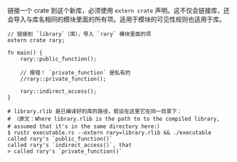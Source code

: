 链接一个 crate 到这个新库，必须使用 `extern crate` 声明。这不仅会链接库，还会导入与库名相同的模块里面的所有项。适用于模块的可见性规则也适用于库。

```rust,editable
// 链接到 `library`（库），导入 `rary` 模块里面的项
extern crate rary;

fn main() {
    rary::public_function();

    // 报错！ `private_function` 是私有的
    //rary::private_function();

    rary::indirect_access();
}
```

```
# library.rlib 是已编译好的库的路径，假设在这里它在同一目录下：
# （原文：Where library.rlib is the path to to the compiled library, 
# assumed that it's in the same directory here:）
$ rustc executable.rs --extern rary=library.rlib && ./executable
called rary's `public_function()`
called rary's `indirect_access()`, that
> called rary's `private_function()`
```
